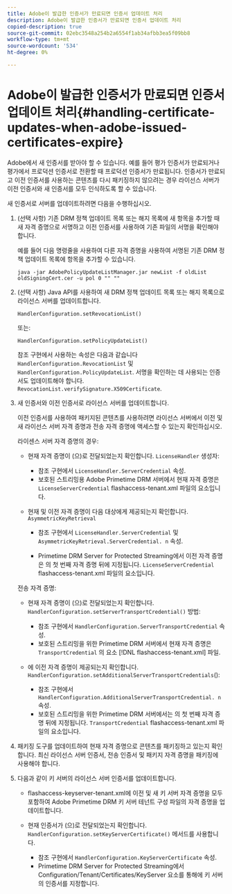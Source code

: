 ```yaml
---
title: Adobe이 발급한 인증서가 만료되면 인증서 업데이트 처리
description: Adobe이 발급한 인증서가 만료되면 인증서 업데이트 처리
copied-description: true
source-git-commit: 02ebc3548a254b2a6554f1ab34afbb3ea5f09bb8
workflow-type: tm+mt
source-wordcount: '534'
ht-degree: 0%

---
```


# Adobe이 발급한 인증서가 만료되면 인증서 업데이트 처리{#handling-certificate-updates-when-adobe-issued-certificates-expire}

Adobe에서 새 인증서를 받아야 할 수 있습니다. 예를 들어 평가 인증서가 만료되거나 평가에서 프로덕션 인증서로 전환할 때 프로덕션 인증서가 만료됩니다. 인증서가 만료되고 이전 인증서를 사용하는 콘텐츠를 다시 패키징하지 않으려는 경우 라이선스 서버가 이전 인증서와 새 인증서를 모두 인식하도록 할 수 있습니다.

새 인증서로 서버를 업데이트하려면 다음을 수행하십시오.

1. (선택 사항) 기존 DRM 정책 업데이트 목록 또는 해지 목록에 새 항목을 추가할 때 새 자격 증명으로 서명하고 이전 인증서를 사용하여 기존 파일의 서명을 확인해야 합니다.

   예를 들어 다음 명령줄을 사용하여 다른 자격 증명을 사용하여 서명된 기존 DRM 정책 업데이트 목록에 항목을 추가할 수 있습니다.

   ```
   java -jar AdobePolicyUpdateListManager.jar newList -f oldList oldSigningCert.cer -u pol 0 "" ""
   ```

1. (선택 사항) Java API를 사용하여 새 DRM 정책 업데이트 목록 또는 해지 목록으로 라이선스 서버를 업데이트합니다.

   ```
   HandlerConfiguration.setRevocationList() 
   ```

   또는:

   ```
   HandlerConfiguration.setPolicyUpdateList()
   ```

   참조 구현에서 사용하는 속성은 다음과 같습니다 `HandlerConfiguration.RevocationList` 및 `HandlerConfiguration.PolicyUpdateList`. 서명을 확인하는 데 사용되는 인증서도 업데이트해야 합니다. `RevocationList.verifySignature.X509Certificate`.

1. 새 인증서와 이전 인증서로 라이선스 서버를 업데이트합니다.

   이전 인증서를 사용하여 패키지된 콘텐츠를 사용하려면 라이선스 서버에서 이전 및 새 라이선스 서버 자격 증명과 전송 자격 증명에 액세스할 수 있는지 확인하십시오.

   라이센스 서버 자격 증명의 경우:

   * 현재 자격 증명이 (으)로 전달되었는지 확인합니다. `LicenseHandler` 생성자:

      * 참조 구현에서 `LicenseHandler.ServerCredential` 속성.
      * 보호된 스트리밍용 Adobe Primetime DRM 서버에서 현재 자격 증명은 `LicenseServerCredential` flashaccess-tenant.xml 파일의 요소입니다.

   * 현재 및 이전 자격 증명이 다음 대상에게 제공되는지 확인합니다. `AsymmetricKeyRetrieval`

      * 참조 구현에서 `LicenseHandler.ServerCredential` 및 `AsymmetricKeyRetrieval.ServerCredential. n` 속성.

      * Primetime DRM Server for Protected Streaming에서 이전 자격 증명은 의 첫 번째 자격 증명 뒤에 지정됩니다. `LicenseServerCredential` flashaccess-tenant.xml 파일의 요소입니다.

   전송 자격 증명:

   * 현재 자격 증명이 (으)로 전달되었는지 확인합니다. `HandlerConfiguration.setServerTransportCredential()` 방법:

      * 참조 구현에서 `HandlerConfiguration.ServerTransportCredential` 속성.
      * 보호된 스트리밍을 위한 Primetime DRM 서버에서 현재 자격 증명은 `TransportCredential` 의 요소 [!DNL flashaccess-tenant.xml] 파일.

   * 에 이전 자격 증명이 제공되는지 확인합니다. `HandlerConfiguration.setAdditionalServerTransportCredentials`():

      * 참조 구현에서 `HandlerConfiguration.AdditionalServerTransportCredential. n` 속성.
      * 보호된 스트리밍을 위한 Primetime DRM 서버에서는 의 첫 번째 자격 증명 뒤에 지정됩니다. `TransportCredential` flashaccess-tenant.xml 파일의 요소입니다.

1. 패키징 도구를 업데이트하여 현재 자격 증명으로 콘텐츠를 패키징하고 있는지 확인합니다. 최신 라이선스 서버 인증서, 전송 인증서 및 패키지 자격 증명을 패키징에 사용해야 합니다.
1. 다음과 같이 키 서버의 라이선스 서버 인증서를 업데이트합니다.

   * flashaccess-keyserver-tenant.xml에 이전 및 새 키 서버 자격 증명을 모두 포함하여 Adobe Primetime DRM 키 서버 테넌트 구성 파일의 자격 증명을 업데이트합니다.
   * 현재 인증서가 (으)로 전달되었는지 확인합니다. `HandlerConfiguration.setKeyServerCertificate()` 메서드를 사용합니다.

      * 참조 구현에서 `HandlerConfiguration.KeyServerCertificate` 속성.
      * Primetime DRM Server for Protected Streaming에서 Configuration/Tenant/Certificates/KeyServer 요소를 통해에 키 서버의 인증서를 지정합니다.
